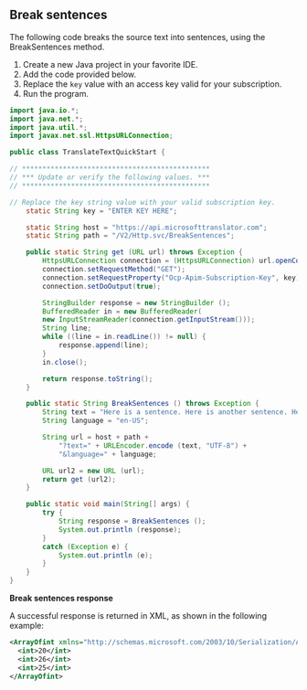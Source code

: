 ## Break sentences

The following code breaks the source text into sentences, using the BreakSentences method.

1. Create a new Java project in your favorite IDE.
2. Add the code provided below.
3. Replace the `key` value with an access key valid for your subscription.
4. Run the program.

```java
import java.io.*;
import java.net.*;
import java.util.*;
import javax.net.ssl.HttpsURLConnection;

public class TranslateTextQuickStart {

// **********************************************
// *** Update or verify the following values. ***
// **********************************************

// Replace the key string value with your valid subscription key.
	static String key = "ENTER KEY HERE";

	static String host = "https://api.microsofttranslator.com";
	static String path = "/V2/Http.svc/BreakSentences";

	public static String get (URL url) throws Exception {
		HttpsURLConnection connection = (HttpsURLConnection) url.openConnection();
		connection.setRequestMethod("GET");
		connection.setRequestProperty("Ocp-Apim-Subscription-Key", key);
		connection.setDoOutput(true);

		StringBuilder response = new StringBuilder ();
		BufferedReader in = new BufferedReader(
		new InputStreamReader(connection.getInputStream()));
		String line;
		while ((line = in.readLine()) != null) {
			response.append(line);
		}
		in.close();

		return response.toString();
	}

	public static String BreakSentences () throws Exception {
		String text = "Here is a sentence. Here is another sentence. Here is a third sentence.";
        String language = "en-US";

		String url = host + path +
			"?text=" + URLEncoder.encode (text, "UTF-8") +
			"&language=" + language;

		URL url2 = new URL (url);
		return get (url2);
    }

	public static void main(String[] args) {
		try {
			String response = BreakSentences ();
			System.out.println (response);
		}
		catch (Exception e) {
			System.out.println (e);
		}
	}
}
```

**Break sentences response**

A successful response is returned in XML, as shown in the following example: 

```xml
<ArrayOfint xmlns="http://schemas.microsoft.com/2003/10/Serialization/Arrays" xmlns:i="http://www.w3.org/2001/XMLSchema-instance">
  <int>20</int>
  <int>26</int>
  <int>25</int>
</ArrayOfint>
```

